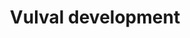 ---
annotations:
- id: PW:0000525
  parent: signaling pathway
  type: Pathway Ontology
  value: Ras mediated signaling pathway
- id: PW:0000204
  parent: signaling pathway
  type: Pathway Ontology
  value: Notch signaling pathway
- id: PW:0000170
  parent: signaling pathway
  type: Pathway Ontology
  value: epidermal growth factor/neuregulin signaling pathway
- id: PW:0000008
  parent: signaling pathway
  type: Pathway Ontology
  value: Wnt signaling pathway
authors:
- Kyook
- Khanspers
- MaintBot
- RaatsS
description: '"The C. elegans hermaphrodite vulva develops during postembryonic (larval)
  development from ventral epidermal precursors, and connects the developing uterus
  to the external environment. In the adult, the vulva is necessary for egg-laying
  (see Egg-laying) and for copulation with males (see Male mating behavior). Vulval
  development has attracted general interest for three main reasons. First, it serves
  as a paradigm for organogenesis. In particular, vulva development represents a well-understood
  case in which invariant development arises from multiple cell-cell interactions.
  It is also a striking example of tissue remodeling: the formation of a hole at a
  precise location in an organism. Second, it has been important for the genetic analyses
  of signaling and signal transduction by epidermal growth factor (EGF)-receptor LET-23
  and RAS LET-60; (see RTKRas/MAP kinase signaling), LIN-12 (see LIN-12/Notch signaling
  in C. elegans), and WNT (see Wnt signaling), as well as the functions of the SynMuv
  and mediator proteins (see Transcriptional regulation). Third, it has become a paradigm
  for examining the interactions among regulatory pathways, notably the antagonism
  of EGF-receptor (LET-23) and Notch (LIN-12) pathways."'
last-edited: 2021-05-27
organisms:
- Caenorhabditis elegans
redirect_from:
- /index.php/Pathway:WP1453
- /instance/WP1453
- /instance/WP1453_rr118334
revision: r118334
schema-jsonld:
- '@context': https://schema.org/
  '@id': https://wikipathways.github.io/pathways/WP1453.html
  '@type': Dataset
  creator:
    '@type': Organization
    name: WikiPathways
  description: '"The C. elegans hermaphrodite vulva develops during postembryonic
    (larval) development from ventral epidermal precursors, and connects the developing
    uterus to the external environment. In the adult, the vulva is necessary for egg-laying
    (see Egg-laying) and for copulation with males (see Male mating behavior). Vulval
    development has attracted general interest for three main reasons. First, it serves
    as a paradigm for organogenesis. In particular, vulva development represents a
    well-understood case in which invariant development arises from multiple cell-cell
    interactions. It is also a striking example of tissue remodeling: the formation
    of a hole at a precise location in an organism. Second, it has been important
    for the genetic analyses of signaling and signal transduction by epidermal growth
    factor (EGF)-receptor LET-23 and RAS LET-60; (see RTKRas/MAP kinase signaling),
    LIN-12 (see LIN-12/Notch signaling in C. elegans), and WNT (see Wnt signaling),
    as well as the functions of the SynMuv and mediator proteins (see Transcriptional
    regulation). Third, it has become a paradigm for examining the interactions among
    regulatory pathways, notably the antagonism of EGF-receptor (LET-23) and Notch
    (LIN-12) pathways."'
  keywords:
  - EFF-1
  - INA-1
  - LIN-39
  - MAB-5
  - PAT-3
  - VAB-19
  license: CC0
  name: Vulval development
seo: CreativeWork
title: Vulval development
wpid: WP1453
---